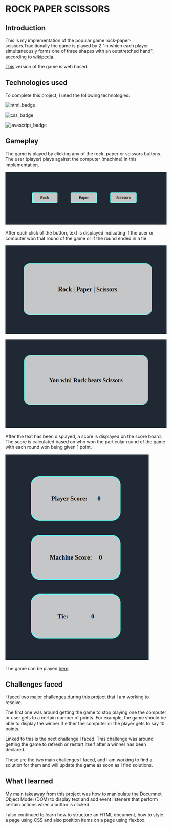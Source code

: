 # **ROCK PAPER SCISSORS**

## **Introduction**
This is my implementation of the popular game rock-paper-scissors.Traditionally the game is played by 2 "in which each player simultaneously forms one of three shapes with an outstretched hand", according to [wikipedia](https://en.wikipedia.org/wiki/Rock_paper_scissors).

[This](https://wilsonsiaw.github.io/Project-Portfolio/rock-paper-scissors/) version of the game is web based.

## **Technologies used**

To complete this project, I used the following technologies:

![html_badge](https://img.shields.io/badge/HTML5-E34F26?style=for-the-badge&logo=html5&logoColor=white)

![css_badge](https://img.shields.io/badge/CSS3-1572B6?style=for-the-badge&logo=css3&logoColor=white)

![javascript_badge](https://img.shields.io/badge/JavaScript-F7DF1E?style=for-the-badge&logo=javascript&logoColor=black)

## **Gameplay**
The game is played by clicking any of the rock, paper or scissors buttons. The user (player) plays against the computer (machine) in this implementation.

![rpsbuttons](readme-img/rpsbuttons.png)

After each click of the button, text is displayed indicating if the user or computer won that round of the game or if the round ended in a tie.

![rps-display](readme-img/rps-display.png)

![rps-display2](readme-img/rps-display2.png)

After the text has been displayed, a score is displayed on the score board. The score is calculated based on who won the particular round of the game with each round won being given 1 point.

![rpsscoreboard](readme-img/rpsscoreboard.png)

The game can be played [here](https://wilsonsiaw.github.io/Project-Portfolio/rock-paper-scissors/).

## **Challenges faced**

I faced two major challenges during this project that I am working to resolve. 

The first one was around getting the game to stop playing one the computer or user gets to a certain number of points. For example, the game should be able to display the winner if either the computer or the player gets to say 10 points.

Linked to this is the next challenge I faced. This challenge was around getting the game to refresh or restart itself after a winner has been declared.

These are the two main challenges I faced, and I am working to find a solution for them and will update the game as soon as I find solutions.

## **What I learned**

My main takeaway from this project was how to manipulate the Documnet Object Model (DOM) to display text and add event listeners that perform certain actions when a button is clicked.

I also continued to learn how to structure an HTML document, how to style a page using CSS and also position items on a page using flexbox.
